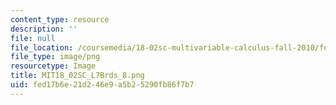 ```yaml
---
content_type: resource
description: ''
file: null
file_location: /coursemedia/18-02sc-multivariable-calculus-fall-2010/fed17b6e21d246e9a5b25290fb86f7b7_MIT18_02SC_L7Brds_8.png
file_type: image/png
resourcetype: Image
title: MIT18_02SC_L7Brds_8.png
uid: fed17b6e-21d2-46e9-a5b2-5290fb86f7b7
---
```

